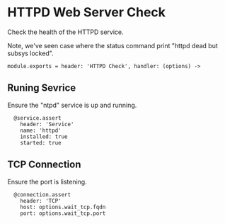 
# HTTPD Web Server Check

Check the health of the HTTPD service.

Note, we've seen case where the status command print "httpd dead but subsys
locked".

    module.exports = header: 'HTTPD Check', handler: (options) ->

## Runing Sevrice

Ensure the "ntpd" service is up and running.

      @service.assert
        header: 'Service'
        name: 'httpd'
        installed: true
        started: true

## TCP Connection

Ensure the port is listening.

      @connection.assert
        header: 'TCP'
        host: options.wait_tcp.fqdn
        port: options.wait_tcp.port
